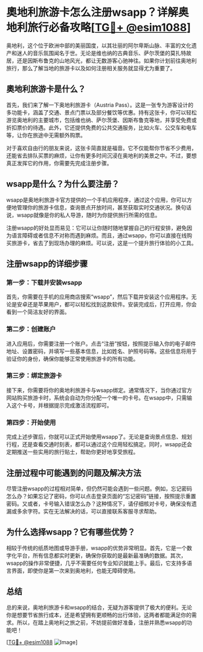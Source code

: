# 奧地利旅游卡怎么注册wsapp？详解奥地利旅行必备攻略[[TG💪+ @esim1088](https://t.me/s/esim1088)]

奥地利，这个位于欧洲中部的美丽国度，以其壮丽的阿尔卑斯山脉、丰富的文化遗产和迷人的音乐氛围闻名于世。无论是维也纳的古典音乐、萨尔茨堡的莫扎特故居，还是因斯布鲁克的山地风光，都让无数游客心驰神往。如果你计划前往奥地利旅行，那么了解当地的旅游卡以及如何注册相关服务就显得尤为重要了。

## 奧地利旅游卡是什么？

首先，我们来了解一下奥地利旅游卡（Austria Pass）。这是一张专为游客设计的多功能卡，涵盖了交通、景点门票以及部分餐饮等优惠。持有这张卡，你可以轻松游览奥地利的主要城市，包括维也纳、萨尔茨堡、因斯布鲁克等地，并享受免费或折扣票价的待遇。此外，它还提供免费的公共交通服务，比如火车、公交车和电车等，让你在旅途中无需额外购票。

对于喜欢自由行的朋友来说，这张卡简直就是福音。它不仅能帮你节省不少费用，还能省去排队买票的麻烦，让你有更多时间沉浸在奥地利的美景之中。不过，要想真正发挥它的作用，你需要先完成注册步骤。

## wsapp是什么？为什么要注册？

wsapp是奥地利旅游卡官方提供的一个手机应用程序，通过这个应用，你可以方便地管理你的旅游卡信息，查询景点开放时间，甚至获取实时交通状况。换句话说，wsapp就像是你的私人导游，随时为你提供旅行所需的信息。

注册wsapp的好处显而易见：它可以让你随时随地掌握自己的行程安排，避免因为语言障碍或者信息不对称而遇到麻烦。而且，通过wsapp，你可以直接在线购买旅游卡，省去了到现场办理的麻烦。可以说，这是一个提升旅行体验的小工具。

## 注册wsapp的详细步骤

### 第一步：下载并安装wsapp

首先，你需要在手机的应用商店搜索“wsapp”，然后下载并安装这个应用程序。无论是安卓还是苹果用户，都可以轻松找到这款软件。安装完成后，打开应用，你会看到一个简洁友好的界面。

### 第二步：创建账户

进入应用后，你需要注册一个账户。点击“注册”按钮，按照提示输入你的电子邮件地址、设置密码，并填写一些基本信息，比如姓名、护照号码等。这些信息将用于验证你的身份，确保你能够正常使用旅游卡的所有功能。

### 第三步：绑定旅游卡

接下来，你需要将你的奥地利旅游卡与wsapp绑定。通常情况下，当你通过官方网站购买旅游卡时，系统会自动为你分配一个唯一的卡号。在wsapp中，只需输入这个卡号，并根据提示完成激活流程即可。

### 第四步：开始使用

完成上述步骤后，你就可以正式开始使用wsapp了。无论是查询景点信息、规划行程，还是查看交通时刻表，都可以通过这个应用轻松搞定。同时，wsapp还会定期推送一些实用的旅行贴士，帮助你更好地享受旅程。

## 注册过程中可能遇到的问题及解决方法

尽管注册wsapp的过程相对简单，但仍然可能会遇到一些问题。例如，忘记密码怎么办？如果忘记了密码，你可以点击登录页面的“忘记密码”链接，按照提示重置密码。又或者，卡号输入错误怎么办？这种情况下，请仔细核对卡号，确保没有遗漏或多余字符。实在无法解决的话，可以直接联系客服寻求帮助。

## 为什么选择wsapp？它有哪些优势？

相较于传统的纸质地图或导游手册，wsapp的优势非常明显。首先，它是一个数字化平台，所有信息都实时更新，确保你获取的是最新最准确的数据。其次，wsapp的操作非常便捷，几乎不需要任何专业知识就能上手。最后，它支持多语言界面，即使你是第一次来到奥地利，也能无障碍使用。

## 总结

总的来说，奥地利旅游卡和wsapp的结合，无疑为游客提供了极大的便利。无论你是想要节省旅行成本，还是希望拥有更顺畅的出行体验，这两者都能满足你的需求。所以，在踏上奥地利之旅之前，不妨提前做好准备，注册并熟悉wsapp的功能吧！

[[TG💪+ @esim1088](https://t.me/s/esim1088) ![Image](https://i.postimg.cc/4NQfJmqS/Snipaste-2025-05-13-00-14-12.png)]